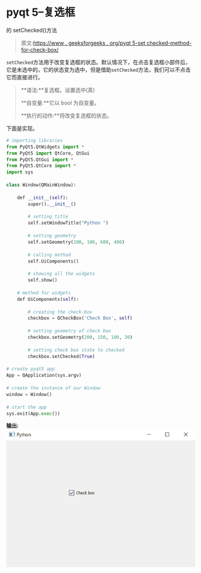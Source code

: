 # pyqt 5–复选框

的 setChecked()方法

> 原文:[https://www . geeksforgeeks . org/pyqt 5-set checked-method-for-check-box/](https://www.geeksforgeeks.org/pyqt5-setchecked-method-for-check-box/)

`setChecked`方法用于改变复选框的状态。默认情况下，在点击复选框小部件后，它是未选中的，它的状态变为选中，但是借助`setChecked`方法，我们可以不点击它而直接进行。

> **语法:**复选框。设置选中(真)
> 
> **自变量:**它以 bool 为自变量。
> 
> **执行的动作:**将改变复选框的状态。

下面是实现。

```py
# importing libraries
from PyQt5.QtWidgets import * 
from PyQt5 import QtCore, QtGui
from PyQt5.QtGui import * 
from PyQt5.QtCore import * 
import sys

class Window(QMainWindow):

    def __init__(self):
        super().__init__()

        # setting title
        self.setWindowTitle("Python ")

        # setting geometry
        self.setGeometry(100, 100, 600, 400)

        # calling method
        self.UiComponents()

        # showing all the widgets
        self.show()

    # method for widgets
    def UiComponents(self):

        # creating the check-box
        checkbox = QCheckBox('Check Box', self)

        # setting geometry of check box
        checkbox.setGeometry(200, 150, 100, 30)

        # setting check box state to checked
        checkbox.setChecked(True)

# create pyqt5 app
App = QApplication(sys.argv)

# create the instance of our Window
window = Window()

# start the app
sys.exit(App.exec())
```

**输出:**
![](img/bf0bf1134755426b84dbda4d82bf3adc.png)